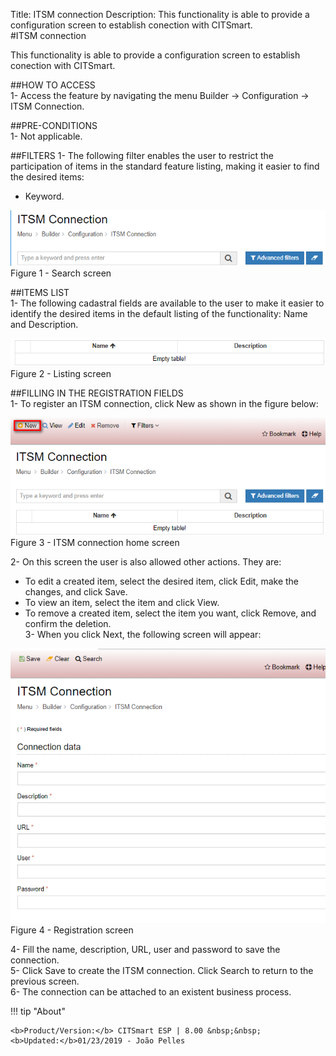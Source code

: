 Title: ITSM connection
Description: This functionality is able to provide a configuration screen to establish conection with CITSmart.  
#ITSM connection  

This functionality is able to provide a configuration screen to establish conection with CITSmart.  

##HOW TO ACCESS  
1- Access the feature by navigating the menu Builder → Configuration → ITSM Connection.  

##PRE-CONDITIONS  
1- Not applicable.  

##FILTERS
1- The following filter enables the user to restrict the participation of items in the standard feature listing, making it easier to find the desired items:
  - Keyword.

![Screenshot](images/ITSM-Search.png)   
Figure 1 - Search screen  

##ITEMS LIST  
1- The following cadastral fields are available to the user to make it easier to identify the desired items in the default listing of the functionality: Name and Description.  
  
![Screenshot](images/ITSM-Listing.png)  
Figure 2 - Listing screen  

##FILLING IN THE REGISTRATION FIELDS  
1- To register an ITSM connection, click New as shown in the figure below:  

![Screenshot](images/ITSM-Filling.png)  
Figure 3 - ITSM connection home screen  

2- On this screen the user is also allowed other actions. They are:  
- To edit a created item, select the desired item, click Edit, make the changes, and click Save.  
- To view an item, select the item and click View.  
- To remove a created item, select the item you want, click Remove, and confirm the deletion.  
3- When you click Next, the following screen will appear:  

![Screenshot](images/ITSM-Registration.png)  
Figure 4 - Registration screen  

4- Fill the name, description, URL, user and password to save the connection.  
5- Click Save to create the ITSM connection. Click Search to return to the previous screen.  
6- The connection can be attached to an existent business process.  

!!! tip "About"

    <b>Product/Version:</b> CITSmart ESP | 8.00 &nbsp;&nbsp;
    <b>Updated:</b>01/23/2019 - João Pelles  